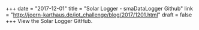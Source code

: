 +++
date = "2017-12-01"
title = "Solar Logger - smaDataLogger Github"
link = "http://joern-karthaus.de/iot_challenge/blog/2017/1201.html"
draft = false
+++
View the Solar Logger GitHub.